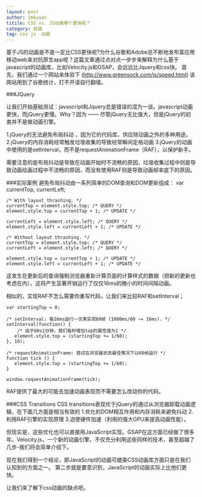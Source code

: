 ```yaml
---
layout: post
author: 166yuan
titile: CSS vs. JS动画哪个更快呢？
category: 前端
tag: css js  动画
---
```

基于JS的动画是不是一定比CSS更快呢?为什么谷歌和Adobe总不断地发布富应用移动web来对抗原生app呢？这篇文章通过点对点一步步来解释为什么基于javascript的动画库，比如Velocity.js和GSAP，会远远比Jquery和css快。
首先，我们通过一个网站来体验下 (http://www.greensock.com/js/speed.html) 该网站用到了谷歌统计，打不开请自行翻墙。

###JQuery

让我们开始基础测试：javascript和Jquery总是错误的混为一谈。javascript动画更快，而jQuery更慢。Why？因为 —— 尽管jQuery无比强大，但是jQuery的初衷并不是做动画引擎。

1.jQuery的无法避免布局抖动 ，因为它的代码库，供应除动画之外的多种用途。
2.jQuery的内存消耗经常触发垃圾收集的导致经常瞬间定格动画
3.jQuery的动画中使用的是setInterval，而不是requestAnimationFrame（RAF），以保护新手。

需要注意的是布局抖动是导致在动画开始时不流畅的原因，垃圾收集过程中则是导致动画绘画过程中不流畅的原因，而没有使用RAF则是导致动画帧率底下的原因。

###实际案例
避免布局抖动由一系列简单的DOM查询和DOM更新组成：
	var currentTop,
	currentLeft;

	/* With layout thrashing. */
	currentTop = element.style.top; /* QUERY */
	element.style.top = currentTop + 1; /* UPDATE */

	currentLeft = element.style.left; /* QUERY */
	element.style.left = currentLeft + 1; /* UPDATE */

	/* Without layout thrashing. */
	currentTop = element.style.top; /* QUERY */
	currentLeft = element.style.left; /* QUERY */

	element.style.top = currentTop + 1; /* UPDATE */
	element.style.left = currentLeft + 1; /* UPDATE */

这发生在更新后的查询强制浏览器重新计算页面的计算样式的数据（把新的更新也考虑在内）。这将产生显著开销运行了仅仅16ms的微小的时间间隔动画。

相似的，实现RAF不怎么需要你重写代码，让我们来比较RAF和setInterval；
	
	var startingTop = 0;

	/* setInterval: 每16ms运行一次来实现60帧 (1000ms/60 ~= 16ms). */
	setInterval(function() {
		/* 由于60s1分钟，我们每秒增加top的属性值为1 */
 	   element.style.top = (startingTop += 1/60);
	}, 16);

	/* requestAnimationFrame: 尝试在浏览器状态最佳情况下以60帧运行 */
	function tick () {
 	   element.style.top = (startingTop += 1/60);
	}

	window.requestAnimationFrame(tick);

RAF提供了最大的可能去加速动画表现而不需要怎么改动你的代码。

###CSS Transitions
CSS transitions表现优于jQuery的通过从浏览器卸载动画逻辑，在下面几方面是相当有效的
1.优化的DOM相互作用和内存消耗来避免抖动
2.利用RAF引擎的实现原理
3.迫使硬件加速（利用的强大GPU来提高动画性能）。

但现实是，这些优化也可以直接用JavaScript实现。GSAP在这方面已经做了很多年。Velocity.js，一个新的动画引擎，不仅充分利用这些同样的技术，甚至超越了几步-我们将会简单介绍下。

现在我们得到一个结论，即JavaScript的动画可媲美CSS动画库方面只是在我们认知到的方面之一。 第二步就是要意识到，JavaScript的动画实际上比他们更快。

让我们来了解下css动画的缺点吧。